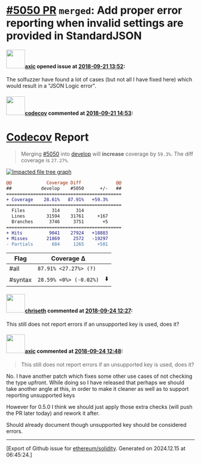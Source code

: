 # [\#5050 PR](https://github.com/ethereum/solidity/pull/5050) `merged`: Add proper error reporting when invalid settings are provided in StandardJSON

#### <img src="https://avatars.githubusercontent.com/u/20340?v=4" width="50">[axic](https://github.com/axic) opened issue at [2018-09-21 13:52](https://github.com/ethereum/solidity/pull/5050):

The solfuzzer have found a lot of cases (but not all I have fixed here) which would result in a "JSON Logic error".

#### <img src="https://avatars.githubusercontent.com/in/254?v=4" width="50">[codecov](https://github.com/apps/codecov) commented at [2018-09-21 14:53](https://github.com/ethereum/solidity/pull/5050#issuecomment-423560486):

# [Codecov](https://codecov.io/gh/ethereum/solidity/pull/5050?src=pr&el=h1) Report
> Merging [#5050](https://codecov.io/gh/ethereum/solidity/pull/5050?src=pr&el=desc) into [develop](https://codecov.io/gh/ethereum/solidity/commit/dc9853bb6e47e9774141813ad17691c78fdd204c?src=pr&el=desc) will **increase** coverage by `59.3%`.
> The diff coverage is `27.27%`.

[![Impacted file tree graph](https://codecov.io/gh/ethereum/solidity/pull/5050/graphs/tree.svg?width=650&token=87PGzVEwU0&height=150&src=pr)](https://codecov.io/gh/ethereum/solidity/pull/5050?src=pr&el=tree)

```diff
@@             Coverage Diff             @@
##           develop    #5050      +/-   ##
===========================================
+ Coverage    28.61%   87.91%   +59.3%     
===========================================
  Files          314      314              
  Lines        31594    31761     +167     
  Branches      3746     3751       +5     
===========================================
+ Hits          9041    27924   +18883     
+ Misses       21869     2572   -19297     
- Partials       684     1265     +581
```

| Flag | Coverage Δ | |
|---|---|---|
| #all | `87.91% <27.27%> (?)` | |
| #syntax | `28.59% <0%> (-0.02%)` | :arrow_down: |

#### <img src="https://avatars.githubusercontent.com/u/9073706?v=4" width="50">[chriseth](https://github.com/chriseth) commented at [2018-09-24 12:27](https://github.com/ethereum/solidity/pull/5050#issuecomment-423957480):

This still does not report errors if an unsupported key is used, does it?

#### <img src="https://avatars.githubusercontent.com/u/20340?v=4" width="50">[axic](https://github.com/axic) commented at [2018-09-24 12:48](https://github.com/ethereum/solidity/pull/5050#issuecomment-423962866):

> This still does not report errors if an unsupported key is used, does it?

No. I have another patch which fixes some other use cases of not checking the type upfront. While doing so I have released that perhaps we should take another angle at this, in order to make it cleaner as well as to support reporting unsupported keys

However for 0.5.0 I think we should just apply those extra checks (will push the PR later today) and rework it after.

Should already document though unsupported key should be considered errors.


-------------------------------------------------------------------------------



[Export of Github issue for [ethereum/solidity](https://github.com/ethereum/solidity). Generated on 2024.12.15 at 06:45:24.]
